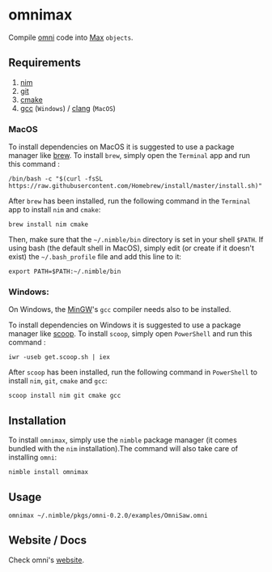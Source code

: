 # **omnimax**

Compile [omni](https://github.com/vitreo12/omni) code into [Max](https://cycling74.com/) `objects`.

## **Requirements**

1) [nim](https://nim-lang.org/)
2) [git](https://git-scm.com/)
3) [cmake](https://cmake.org/) 
4) [gcc](https://gcc.gnu.org/) (`Windows`)  /  [clang](https://clang.llvm.org/) (`MacOS`)

### **MacOS**

To install dependencies on MacOS it is suggested to use a package manager like [brew](https://brew.sh/). 
To install `brew`, simply open the `Terminal` app and run this command :
    
    /bin/bash -c "$(curl -fsSL https://raw.githubusercontent.com/Homebrew/install/master/install.sh)"

After `brew` has been installed, run the following command in the `Terminal` app to install `nim` and `cmake`:

    brew install nim cmake

Then, make sure that the `~/.nimble/bin` directory is set in your shell `$PATH`.
If using bash (the default shell in MacOS), simply edit (or create if it doesn't exist) the `~/.bash_profile` file and add this line to it: 

    export PATH=$PATH:~/.nimble/bin

### **Windows:**

On Windows, the [MinGW](http://mingw.org/)'s `gcc` compiler needs also to be installed.

To install dependencies on Windows it is suggested to use a package manager like [scoop](https://scoop.sh/). 
To install `scoop`, simply open `PowerShell` and run this command :
    
    iwr -useb get.scoop.sh | iex

After `scoop` has been installed, run the following command in `PowerShell` to install `nim`, `git`, `cmake` and `gcc`:

    scoop install nim git cmake gcc

## **Installation**

To install `omnimax`, simply use the `nimble` package manager (it comes bundled with the `nim` installation).The command will also take care of installing `omni`:

    nimble install omnimax

## **Usage**

    omnimax ~/.nimble/pkgs/omni-0.2.0/examples/OmniSaw.omni                                                  

## **Website / Docs**

Check omni's [website](https://vitreo12.github.io/omni).